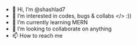 - 👋 Hi, I’m @shashlad7
- 👀 I’m interested in codes, bugs & collabs </> :))
- 🌱 I’m currently learning MERN
- 💞️ I’m looking to collaborate on anything 
- 📫 How to reach me 

<!---
shashlad7/shashlad7 is a ✨ special ✨ repository because its `README.md` (this file) appears on your GitHub profile.
You can click the Preview link to take a look at your changes.
--->
